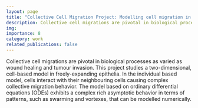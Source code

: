 ```yaml
---
layout: page
title: "Collective Cell Migration Project: Modelling cell migration in freely expanding epithelia"
description: Collective cell migrations are pivotal in biological processes
img:
importance: 8
category: work
related_publications: false
---
```


Collective cell migrations are pivotal in biological processes as varied as wound healing and tumour invasion. This project studies a two-dimensional, cell-based model in freely-expanding epithelia. In the individual based model, cells interact with their neighbouring cells causing complex collective migration behavior. The model based on ordinary differential equations (ODEs) exhibits a complex rich asymptotic behavior in terms of patterns, such as swarming and vortexes, that can be modelled numerically. 

